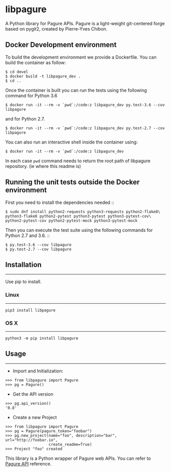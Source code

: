 # libpagure

A Python library for Pagure APIs. Pagure is a light-weight git-centered forge based on pygit2, created by Pierre-Yves Chibon.

## Docker Development environment

To build the development environment we provide a Dockerfile. You can build the container as follow:

    $ cd devel
    $ docker build -t libpagure_dev .
    $ cd ..

Once the container is built you can run the tests using the following command for Python 3.6

    $ docker run -it --rm -v `pwd`:/code:z libpagure_dev py.test-3.6 --cov libpagure

and for Python 2.7.

    $ docker run -it --rm -v `pwd`:/code:z libpagure_dev py.test-2.7 --cov libpagure

You can also run an interactive shell inside the container using:

    $ docker run -it --rm -v `pwd`:/code:z libpagure_dev

In each case `pwd` command needs to return the root path of libpagure repository. (ie where this readme is)

## Running the unit tests outside the Docker environment

First you need to install the dependencies needed ::

    $ sudo dnf install python2-requests python3-requests python2-flake8\
    python3-flake8 python2-pytest python3-pytest python3-pytest-cov\
    python2-pytest-cov python2-pytest-mock python3-pytest-mock

Then you can execute the test suite using the following commands for Python 2.7 and 3.6. ::

    $ py.test-3.6 --cov libpagure
    $ py.test-2.7 --cov libpagure

## Installation
---

Use pip to install.

### Linux
---

```
pip3 install libpagure
```

### OS X
---

```
python3 -m pip install libpagure
```

## Usage
---
* Import and Initialization:
```
>>> from libpagure import Pagure
>>> pg = Pagure()
```

* Get the API version
```
>>> pg.api_version()
'0.8'
```

* Create a new Project
```
>>> from libpagure import Pagure
>>> pg = Pagure(pagure_token="foobar")
>>> pg.new_project(name="foo", description="bar", url="http://foobar.io",
                   create_readme=True)
>>> Project "foo" created
```

This library is a Python wrapper of Pagure web APIs.
You can refer to [Pagure API](https://pagure.io/api/0/) reference.
